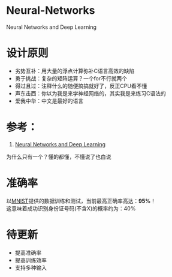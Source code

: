 # Neural-Networks
Neural Networks and Deep Learning


# 设计原则
* 劣势互补：用大量的浮点计算弥补C语言高效的缺陷  
* 勇于挑战：复杂的矩阵运算？一个for不行就两个  
* 得过且过：注释什么的随便搞搞就好了，反正CPU看不懂  
* 声东击西：你以为我是来学神经网络的，其实我是来练习C语法的  
* 爱我中华：中文是最好的语言  

# 参考：

1. [Neural Networks and Deep Learning](http://neuralnetworksanddeeplearning.com/)

为什么只有一个？懂的都懂，不懂说了也白说  


# 准确率

以[MNIST](http://yann.lecun.com/exdb/mnist/)提供的数据训练和测试，当前最高正确率高达：**95%**！  
这意味着成功识别身份证号码(不含X)的概率约为：40%  

# 待更新

* 提高准确率
* 提高训练效率
* 支持多种输入

